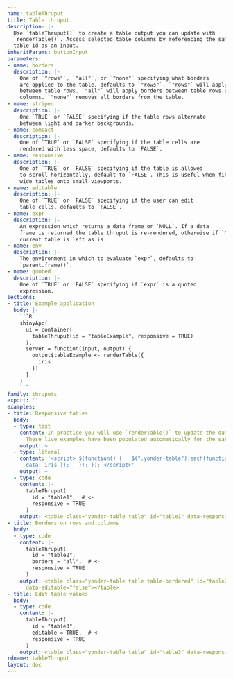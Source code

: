 ```yaml
---
name: tableThruput
title: Table thruput
description: |-
  Use `tableThruput()` to create a table output you can update with
  `renderTable()`. Access selected table columns by referencing the same
  table id as an input.
inheritParams: buttonInput
parameters:
- name: borders
  description: |-
    One of `"rows"`, `"all"`, or `"none"` specifying what borders
    are applied to the table, defaults to `"rows"`. `"rows"` will apply borders
    between table rows. `"all"` will apply borders between table rows and
    columns. `"none"` removes all borders from the table.
- name: striped
  description: |-
    One `TRUE` or `FALSE` specifying if the table rows alternate
    between light and darker backgrounds.
- name: compact
  description: |-
    One of `TRUE` or `FALSE` specifying if the table cells are
    rendered with less space, defaults to `FALSE`.
- name: responsive
  description: |-
    One of `TRUE` or `FALSE` specifying if the table is allowed
    to scroll horizontally, default to `FALSE`. This is useful when fitting
    wide tables onto small viewports.
- name: editable
  description: |-
    One of `TRUE` or `FALSE` specifying if the user can edit
    table cells, defaults to `FALSE`.
- name: expr
  description: |-
    An expression which returns a data frame or `NULL`. If a data
    frame is returned the table thruput is re-rendered, otherwise if `NULL` the
    current table is left as is.
- name: env
  description: |-
    The environment in which to evaluate `expr`, defaults to
    `parent.frame()`.
- name: quoted
  description: |-
    One of `TRUE` or `FALSE` specifying if `expr` is a quoted
    expression.
sections:
- title: Example application
  body: |-
    ```R
    shinyApp(
      ui = container(
        tableThruput(id = "tableExample", responsive = TRUE)
      ),
      server = function(input, output) {
        output$tableExample <- renderTable({
          iris
        })
      }
    )
    ```
family: thruputs
export: ''
examples:
- title: Responsive tables
  body:
  - type: text
    content: In practice you will use `renderTable()` to update the data in a table.
      These live examples have been populated automatically for the sake of the demo.
    output: ~
  - type: literal
    content: '<script> $(function() {   $(".yonder-table").each(function() {     $(this).table({
      data: iris });   }); }); </script>'
    output: ~
  - type: code
    content: |-
      tableThruput(
        id = "table1",  # <-
        responsive = TRUE
      )
    output: <table class="yonder-table table" id="table1" data-responsive="true" data-editable="false"></table>
- title: Borders on rows and columns
  body:
  - type: code
    content: |-
      tableThruput(
        id = "table2",
        borders = "all",  # <-
        responsive = TRUE
      )
    output: <table class="yonder-table table table-bordered" id="table2" data-responsive="true"
      data-editable="false"></table>
- title: Edit table values
  body:
  - type: code
    content: |-
      tableThruput(
        id = "table3",
        editable = TRUE,  # <-
        responsive = TRUE
      )
    output: <table class="yonder-table table" id="table3" data-responsive="true" data-editable="true"></table>
rdname: tableThruput
layout: doc
---
```

